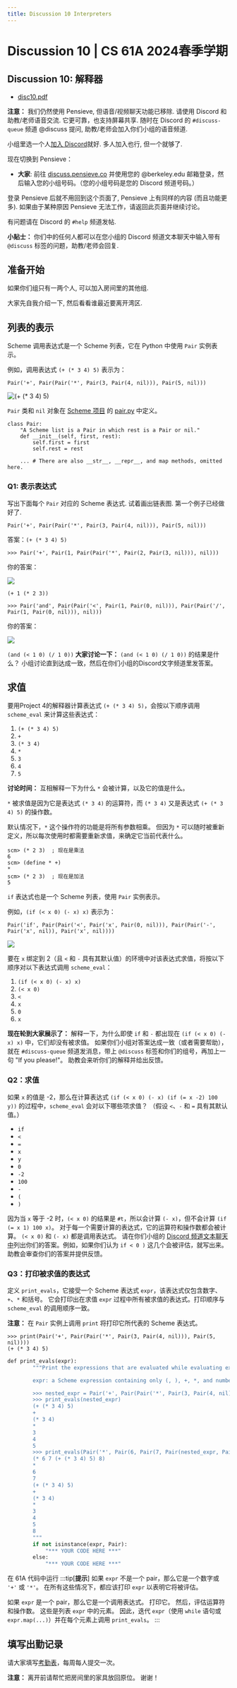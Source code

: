 ```yaml
---
title: Discussion 10 Interpreters
---
```


# Discussion 10 | CS 61A 2024春季学期

## Discussion 10: 解释器

-   [disc10.pdf](/resource/cs61a/disc/disc10.pdf)

**注意：** 我们仍然使用 Pensieve, 但语音/视频聊天功能已移除. 请使用 Discord 和助教/老师语音交流. 它更可靠，也支持屏幕共享. 随时在 Discord 的 `#discuss-queue` 频道 @discuss 提问, 助教/老师会加入你们小组的语音频道.

小组里选一个人[加入 Discord](https://cs61a.org/articles/discord)就好. 多人加入也行, 但一个就够了.

现在切换到 Pensieve：

-   **大家**: 前往 [discuss.pensieve.co](http://discuss.pensieve.co/) 并使用您的 @berkeley.edu 邮箱登录，然后输入您的小组号码。（您的小组号码是您的 Discord 频道号码。）

登录 Pensieve 后就不用回到这个页面了, Pensieve 上有同样的内容 (而且功能更多). 如果由于某种原因 Pensieve 无法工作，请返回此页面并继续讨论。

有问题请在 Discord 的 `#help` 频道发帖.

**小贴士：** 你们中的任何人都可以在您小组的 Discord 频道文本聊天中输入带有 `@discuss` 标签的问题，助教/老师会回复.

## 准备开始

如果你们组只有一两个人, 可以加入房间里的其他组.

大家先自我介绍一下, 然后看看谁最近要离开湾区.

## 列表的表示

Scheme 调用表达式是一个 Scheme 列表，它在 Python 中使用 `Pair` 实例表示。

例如，调用表达式 `(+ (* 3 4) 5)` 表示为：

```
Pair('+', Pair(Pair('*', Pair(3, Pair(4, nil))), Pair(5, nil)))
```

![(+ (* 3 4) 5)](/img/cs61a/I3972ut.png)

`Pair` 类和 `nil` 对象在 [Scheme 项目](http://cs61a.org/proj/scheme) 的 [pair.py](http://cs61a.org/proj/scheme/pair.py) 中定义。

```
class Pair:
    "A Scheme list is a Pair in which rest is a Pair or nil."
    def __init__(self, first, rest):
        self.first = first
        self.rest = rest

    ... # There are also __str__, __repr__, and map methods, omitted here.
```

### Q1: 表示表达式

写出下面每个 `Pair` 对应的 Scheme 表达式. 试着画出链表图. 第一个例子已经做好了.

```
Pair('+', Pair(Pair('*', Pair(3, Pair(4, nil))), Pair(5, nil)))
```

答案：`(+ (* 3 4) 5)`

```
>>> Pair('+', Pair(1, Pair(Pair('*', Pair(2, Pair(3, nil))), nil)))
```

你的答案：

![](/img/cs61a/LXubaoe.png)

`(+ 1 (* 2 3))`

```
>>> Pair('and', Pair(Pair('<', Pair(1, Pair(0, nil))), Pair(Pair('/', Pair(1, Pair(0, nil))), nil)))
```

你的答案：

![](/img/cs61a/nG9GUbt.png)

`(and (< 1 0) (/ 1 0))`
**大家讨论一下：** `(and (< 1 0) (/ 1 0))` 的结果是什么？ 小组讨论直到达成一致，然后在你们小组的Discord文字频道里发答案。

## 求值

要用Project 4的解释器计算表达式 `(+ (* 3 4) 5)`，会按以下顺序调用 `scheme_eval` 来计算这些表达式：

1.  `(+ (* 3 4) 5)`
2.  `+`
3.  `(* 3 4)`
4.  `*`
5.  `3`
6.  `4`
7.  `5`

**讨论时间：** 互相解释一下为什么 `*` 会被计算，以及它的值是什么。

`*` 被求值是因为它是表达式 `(* 3 4)` 的运算符，而 `(* 3 4)` 又是表达式 `(+ (* 3 4) 5)` 的操作数。

默认情况下，`*` 这个操作符的功能是将所有参数相乘。 但因为 `*` 可以随时被重新定义，所以每次使用时都需要重新求值，来确定它当前代表什么。

```
scm> (* 2 3)  ; 现在是乘法
6
scm> (define * +)
*
scm> (* 2 3)  ; 现在是加法
5
```

`if` 表达式也是一个 Scheme 列表，使用 `Pair` 实例表示。

例如，`(if (< x 0) (- x) x)` 表示为：

`Pair('if', Pair(Pair('<', Pair('x', Pair(0, nil))), Pair(Pair('-', Pair('x', nil)), Pair('x', nil))))`

![](/img/cs61a/JySFkth.png)

要在 `x` 绑定到 2（且 `<` 和 `-` 具有其默认值）的环境中对该表达式求值，将按以下顺序对以下表达式调用 `scheme_eval`：

1.  `(if (< x 0) (- x) x)`
2.  `(< x 0)`
3.  `<`
4.  `x`
5.  `0`
6.  `x`

**现在轮到大家展示了：** 解释一下，为什么即使 `if` 和 `-` 都出现在 `(if (< x 0) (- x) x)` 中，它们却没有被求值。 如果你们小组对答案达成一致（或者需要帮助），就在 `#discuss-queue` 频道发消息，带上 `@discuss` 标签和你们的组号，再加上一句 "If you please!"。 助教会来听你们的解释并给出反馈。

### Q2：求值

如果 `x` 的值是 -2，那么在计算表达式 `(if (< x 0) (- x) (if (= x -2) 100 y))` 的过程中，`scheme_eval` 会对以下哪些项求值？ （假设 `<`、`-` 和 `=` 具有其默认值。）

-   `if`
-   `<`
-   `=`
-   `x`
-   `y`
-   `0`
-   `-2`
-   `100`
-   `-`
-   `(`
-   `)`

因为当 `x` 等于 -2 时，`(< x 0)` 的结果是 `#t`，所以会计算 `(- x)`，但不会计算 `(if (= x 1) 100 x)`。 对于每一个需要计算的表达式，它的运算符和操作数都会被计算。 `(< x 0)` 和 `(- x)` 都是调用表达式。
请在你们小组的 [Discord 频道文本聊天中](https://support.discord.com/hc/en-us/articles/4412085582359-Text-Channels-Text-Chat-In-Voice-Channels#h_01FMJT412WBX1MR4HDYNR8E95X)列出你们的答案。例如，如果你们认为 `if < 0 )` 这几个会被评估，就写出来。助教会审查你们的答案并提供反馈。

### Q3：打印被求值的表达式

定义 `print_evals`，它接受一个 Scheme 表达式 `expr`，该表达式仅包含数字、`+`、`*` 和括号。 它会打印出在求值 `expr` 过程中所有被求值的表达式。打印顺序与 `scheme_eval` 的调用顺序一致。

**注意：** 在 `Pair` 实例上调用 `print` 将打印它所代表的 Scheme 表达式。

```
>>> print(Pair('+', Pair(Pair('*', Pair(3, Pair(4, nil))), Pair(5, nil))))
(+ (* 3 4) 5)
```
```scheme
def print_evals(expr):
        """Print the expressions that are evaluated while evaluating expr.

        expr: a Scheme expression containing only (, ), +, *, and numbers.

        >>> nested_expr = Pair('+', Pair(Pair('*', Pair(3, Pair(4, nil))), Pair(5, nil)))
        >>> print_evals(nested_expr)
        (+ (* 3 4) 5)
        +
        (* 3 4)
        *
        3
        4
        5
        >>> print_evals(Pair('*', Pair(6, Pair(7, Pair(nested_expr, Pair(8, nil))))))
        (* 6 7 (+ (* 3 4) 5) 8)
        *
        6
        7
        (+ (* 3 4) 5)
        +
        (* 3 4)
        *
        3
        4
        5
        8
        """
        if not isinstance(expr, Pair):
            "*** YOUR CODE HERE ***"
        else:
            "*** YOUR CODE HERE ***"
```
在 61A 代码中运行
:::tip[**提示**]
如果 `expr` 不是一个 pair，那么它是一个数字或 `'+'` 或 `'*'`。 在所有这些情况下，都应该打印 `expr` 以表明它将被评估。

如果 `expr` 是一个 pair，那么它是一个调用表达式。 打印它。 然后，评估运算符和操作数。 这些是列表 `expr` 中的元素。 因此，迭代 `expr`（使用 `while` 语句或 `expr.map(...)`）并在每个元素上调用 `print_evals`。
:::

## 填写出勤记录

请大家填写[考勤表](https://docs.google.com/forms/d/e/1FAIpQLSeqlK8l6WkScGr-RHR-kM4p5bnR9cllYrG95fDqPJspSlll7A/viewform)，每周每人提交一次。

**注意：** 离开前请帮忙把房间里的家具放回原位。 谢谢！
